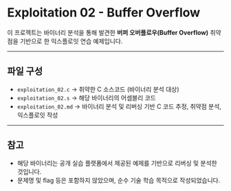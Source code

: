# Exploitation 02 - Buffer Overflow

이 프로젝트는 바이너리 분석을 통해 발견한 **버퍼 오버플로우(Buffer Overflow)** 취약점을 기반으로 한 익스플로잇 연습 예제입니다.

---


## 파일 구성

- `exploitation_02.c`  → 취약한 C 소스코드 (바이너리 분석 대상)                     
- `exploitation_02.s`  → 해당 바이너리의 어셈블리 코드   
- `exploitation_02.md` → 바이너리 분석 및 리버싱 기반 C 코드 추정, 취약점 분석, 익스플로잇 작성

---

## 참고

- 해당 바이너리는 공개 실습 플랫폼에서 제공된 예제를 기반으로 리버싱 및 분석한 것입니다.
- 문제명 및 flag 등은 포함하지 않았으며, 순수 기술 학습 목적으로 작성되었습니다.